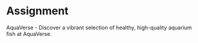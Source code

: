 # Assignment
AquaVerse - Discover a vibrant selection of healthy, high-quality aquarium fish at AquaVerse.
